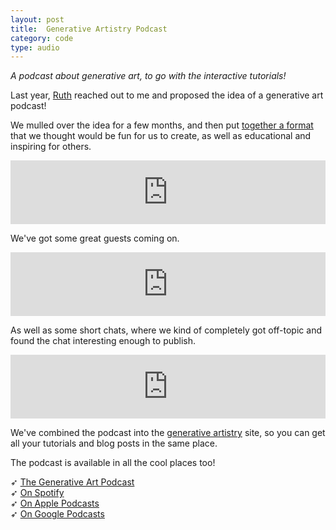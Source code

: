 ```yaml
---
layout: post
title:  Generative Artistry Podcast
category: code
type: audio
---
```


*A podcast about generative art, to go with the interactive tutorials!*

Last year, [Ruth](https://twitter.com/Rumyra) reached out to me and proposed the idea of a generative art podcast!

We mulled over the idea for a few months, and then put [together a format](https://anchor.fm/generative-art) that we thought would be fun for us to create, as well as educational and inspiring for others.

<iframe src="https://anchor.fm/generative-art/embed/episodes/Introducing-the-Generative-Art-Podcast-e5d31s/a-anl35v" height="102px" width="100%" frameborder="0" scrolling="no"></iframe>

We've got some great guests coming on.

<iframe src="https://anchor.fm/generative-art/embed/episodes/Charlie-Gleason-e5lnrb/a-ap49r1" height="102px" width="100%" frameborder="0" scrolling="no"></iframe>

As well as some short chats, where we kind of completely got off-topic and found the chat interesting enough to publish.

<iframe src="https://anchor.fm/generative-art/embed/episodes/Chat-random1-Randomness-e7odsb/a-asv91t" height="102px" width="100%" frameborder="0" scrolling="no"></iframe>

We've combined the podcast into the [generative artistry](https://generativeartistry.com) site, so you can get all your tutorials and blog posts in the same place.

The podcast is available in all the cool places too!

➶ [The Generative Art Podcast](https://anchor.fm/generative-art)  
➶ [On Spotify](https://open.spotify.com/show/0QMwExF5kPn3m9QFCFZ1sw)  
➶ [On Apple Podcasts](https://podcasts.apple.com/gb/podcast/generative-art-the-podcast/id1491664706)  
➶ [On Google Podcasts](https://podcasts.google.com/?feed=aHR0cHM6Ly9hbmNob3IuZm0vcy9lNTg1YzM4L3BvZGNhc3QvcnNz)